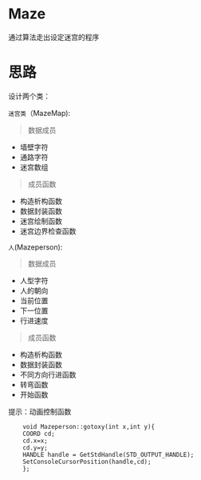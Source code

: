 # Maze
通过算法走出设定迷宫的程序
# 思路

设计两个类：       

`迷宫类`（MazeMap):                
>数据成员
* 墙壁字符  
* 通路字符  
* 迷宫数组

>成员函数
* 构造析构函数
* 数据封装函数      
* 迷宫绘制函数
* 迷宫边界检查函数 

`人`(Mazeperson):        
>数据成员
* 人型字符  
* 人的朝向  
* 当前位置 
* 下一位置 
* 行进速度

>成员函数
* 构造析构函数
* 数据封装函数      
* 不同方向行进函数
* 转弯函数 
* 开始函数

提示：动画控制函数

        void Mazeperson::gotoxy(int x,int y){                  
        COORD cd;                            
        cd.x=x;                                                 
        cd.y=y;                                                 
        HANDLE handle = GetStdHandle(STD_OUTPUT_HANDLE);                                                 
        SetConsoleCursorPosition(handle,cd);                                  
        };
